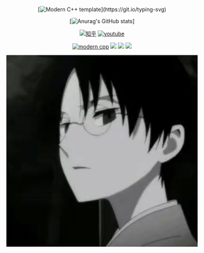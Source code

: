 <div id="title" align=center>

[![Modern C++ template](https://readme-typing-svg.herokuapp.com?font=Gwendolyn&weight=700&size=22&duration=4999&pause=1000&center=%E7%9C%9F&vCenter=%E7%9C%9F&repeat=%E7%9C%9F&random=%E5%81%87&width=435&lines=Zero_quadrant.)](https://git.io/typing-svg)

[![Anurag's GitHub stats](https://github-readme-stats.vercel.app/api?username=zeroquadrant&show_icons=true&theme=tokyonight)]

[![知乎](https://img.shields.io/badge/%E7%9F%A5%E4%B9%8E-mq%E7%99%BD-yello)](https://www.zhihu.com/people/o4ze4r)
[![youtube](https://img.shields.io/badge/video-YouTube-red)](https://www.youtube.com/channel/UCey35Do4RGewqr-6EiaCJrg)

[![modern cpp](https://img.shields.io/badge/code-Modern%20C++-blue)](https://learn.microsoft.com/zh-cn/cpp/cpp/welcome-back-to-cpp-modern-cpp) 
![](https://img.shields.io/badge/不想-学习-yellow) 
![](https://img.shields.io/badge/性格-内向-pink) 
![](https://img.shields.io/badge/爱好-孤独-green)

</div>

![头像](image/头像.jpg)
